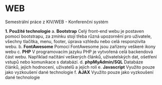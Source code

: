 # WEB
Semestrální práce z KIV/WEB - Konferenční systém

**1. Použité technologie**
        a. **Bootstrap**
        Celý front-end webu je postaven pomocí bootstrapu, za zmínku stojí třeba různá 
        upozornění pro uživatele, všechny tlačítka, menu, footer, úprava vzhledu nebo
        celá responzivita webu.
        b. **FontAwesome**
        Pomocí FontAwesome jsou zařízeny veškeré ikony webu
        c. **PHP**
        V programovacím jazyku PHP je vytvořená celá backendová část webu. 
        Například načítání veškerých článků, uživatelských dat, ošetření vstupů nebo 
        komunikace s databází.
        d. **phpMyAdmin/SQL**
        Databáze článků, jejich hodnocení, uživatelů a jejich rolí
        e. **Javascript**
        Využito pouze jako vyzkoušení dané technologie
        f. **AJAX**
        Využito pouze jako vyzkoušení dané technologie
